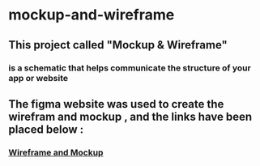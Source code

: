 # mockup-and-wireframe
## **This project called** "Mockup & Wireframe"
### is a schematic that helps communicate the structure of your app or website 

## The figma website was used to create the wirefram and mockup , and the links have been placed below :

### [Wireframe and Mockup](https://www.figma.com/file/4NsSLtxWr2tujDAZXsyB26/Website-Event-Ticketing-(Community)?type=design&node-id=311-2&mode=design&t=LBLTVgn50j1bRlrT-0)
